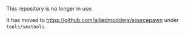 This repository is no longer in use.

It has moved to https://github.com/alliedmodders/sourcepawn under `tools/smxtools`.
